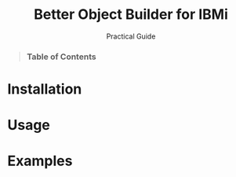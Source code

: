 <h1 align=center> Better Object Builder for IBMi</h1>
 
<p align = center> Practical Guide </p>
       
><h3> Table of Contents 
</h3>


# Installation

# Usage

# Examples